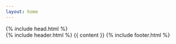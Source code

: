 ```yaml
---
layout: home
---
```

<!DOCTYPE html>
<html>

<head>
    {% include head.html %}
</head>

<body>
    <div class="container">
        {% include header.html %}
        {{ content }}
        {% include footer.html %}
    </div>
</body>

</html>
